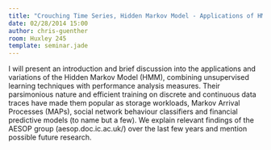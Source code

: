 ```yaml
---
title: "Crouching Time Series, Hidden Markov Model - Applications of HMMs in the Real World"
date: 02/28/2014 15:00
author: chris-guenther
room: Huxley 245
template: seminar.jade
---
```

I will present an introduction and brief discussion into the
applications and variations of the Hidden Markov Model (HMM), combining
unsupervised learning techniques with performance analysis measures.
Their parsimonious nature and efficient training on discrete and
continuous data traces have made them popular as storage workloads,
Markov Arrival Processes (MAPs), social network behaviour classifiers
and financial predictive models (to name but a few). We explain relevant
findings of the AESOP group (aesop.doc.ic.ac.uk/) over the last few
years and mention possible future research.

<span class="more"></span>